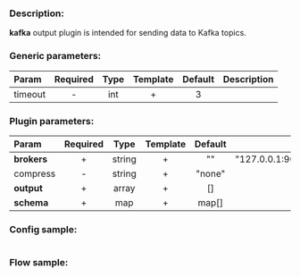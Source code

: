 ### Description:

**kafka** output plugin is intended for sending data to Kafka topics.


### Generic parameters:

| Param   | Required | Type | Template | Default | Description |
|:--------|:--------:|:----:|:--------:|:-------:|:------------|
| timeout |    -     | int  |    +     |    3    |             |



### Plugin parameters:

| Param       | Required |  Type  | Template | Default |                Example                 | Description |
|:------------|:--------:|:------:|:--------:|:-------:|:--------------------------------------:|:------------|
| **brokers** |    +     | string |    +     |   ""    | "127.0.0.1:9092,host.example.com:1111" |             |
| compress    |    -     | string |    +     | "none"  |                 "zstd"                 |             |
| **output**  |    +     | array  |    +     |   []    |                ["news"]                |             |
| **schema**  |    +     |  map   |    +     |  map[]  |              see example               |             |


### Config sample:

```toml

```

### Flow sample:

```yaml
```